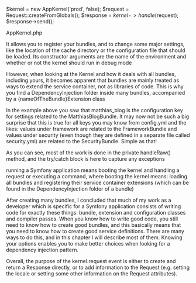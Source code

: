  $kernel = new AppKernel('prod', false);
$request = Request::createFromGlobals();
$response = $kernel->handle($request);
$response->send();

 AppKernel.php 

 It allows you to register your bundles, and to change some major settings, like
the location of the cache directory or the configuration file that should be loaded. Its constructor
arguments are the name of the environment and whether or not the kernel should run in debug
mode

However, when looking at the Kernel and how it deals with all bundles,
including yours, it becomes apparent that bundles are mainly treated as ways to extend the service
container, not as libraries of code. This is why you find a DependencyInjection folder inside many
bundles, accompanied by a {nameOfTheBundle}Extension class

In the example above you saw that matthias_blog is the configuration key for settings
related to the MatthiasBlogBundle. It may now not be such a big surprise that this is true
for all keys you may know from config.yml and the likes: values under framework are
related to the FrameworkBundle and values under security (even though they are defined
in a separate file called security.yml) are related to the SecurityBundle. Simple as that!

As you can see, most of the work is done in the private handleRaw() method, and the try/catch
block is here to capture any exceptions

running a Symfony application means booting the kernel and
handling a request or executing a command, where booting the kernel means: loading all bundles
and registering their service container extensions (which can be found in the DependencyInjection
folder of a bundle)

After creating many bundles, I concluded that much of my work as a developer which is specific
for a Symfony application consists of writing code for exactly these things: bundle, extension and
configuration classes and compiler passes. When you know how to write good code, you still need
to know how to create good bundles, and this basically means that you need to know how to create
good service definitions. There are many ways to do this, and in this chapter I will describe most
of them. Knowing your options enables you to make better choices when looking for a dependency
injection pattern.

Overall, the purpose of the kernel.request event is either to create and return a Response directly, or to add information to the Request (e.g. setting the locale or setting some other information on the Request attributes).